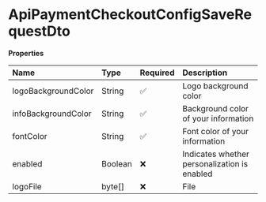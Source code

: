 # ApiPaymentCheckoutConfigSaveRequestDto

**Properties**

| Name                | Type    | Required | Description                                  |
| :------------------ | :------ | :------- | :------------------------------------------- |
| logoBackgroundColor | String  | ✅       | Logo background color                        |
| infoBackgroundColor | String  | ✅       | Background color of your information         |
| fontColor           | String  | ✅       | Font color of your information               |
| enabled             | Boolean | ❌       | Indicates whether personalization is enabled |
| logoFile            | byte[]  | ❌       | File                                         |

<!-- This file was generated by liblab | https://liblab.com/ -->
